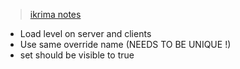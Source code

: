 
> [ikrima notes](https://ikrima.dev/ue4guide/networking/network-replication/sublevellevel-instance-streaming-replication/)

- Load level on server and clients
- Use same override name (NEEDS TO BE UNIQUE !)
- set should be visible to true
